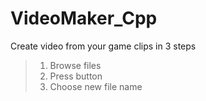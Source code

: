 # VideoMaker_Cpp
Create video from your game clips in 3 steps
>1. Browse files
>2. Press <OK> button
>3. Choose new file name
